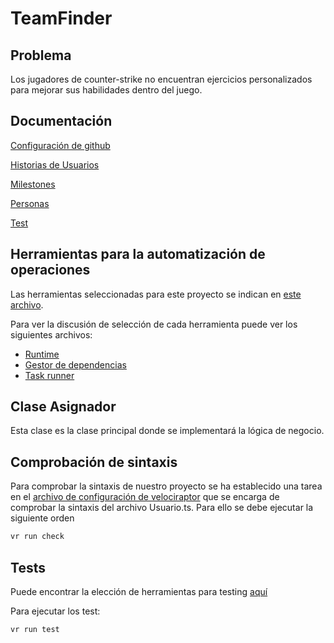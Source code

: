 # TeamFinder
## Problema

Los jugadores de counter-strike no encuentran ejercicios personalizados para mejorar sus habilidades dentro del juego.

## Documentación
[Configuración de github](./docs/conf.md)

[Historias de Usuarios](./docs/historiasUsuario.md)

[Milestones](./docs/milestones.md)

[Personas](./docs/user-journey.md)

[Test](./docs/test.md)

## Herramientas para la automatización de operaciones
Las herramientas seleccionadas para este proyecto se indican en [este archivo](./docs/herramientas_seleccionadas.md). 

Para ver la discusión de selección de cada herramienta puede ver los siguientes archivos:
* [Runtime](./docs/eleccion_runtime.md)
* [Gestor de dependencias](./docs/eleccion_gestor_dependencias.md)
* [Task runner](./docs/eleccion_task_runner.md)

## Clase Asignador
Esta clase es la clase principal donde se implementará la lógica de negocio.

## Comprobación de sintaxis
Para comprobar la sintaxis de nuestro proyecto se ha establecido una tarea en el [archivo de configuración de velociraptor](./velociraptor.ts) que se encarga de comprobar la sintaxis del archivo Usuario.ts. Para ello se debe ejecutar la siguiente orden

```bash
vr run check
```

## Tests
Puede encontrar la elección de herramientas para testing [aquí](./docs/test.md)

Para ejecutar los test:

```bash
vr run test
```